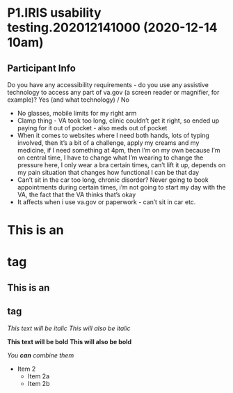 # P1.IRIS usability testing.202012141000  (2020-12-14 10am)

## Participant Info


Do you have any accessibility requirements - do you use any assistive technology to access any part of va.gov (a screen reader or magnifier, for example)?  Yes (and what technology) / No

* No glasses, mobile limits for my right arm
* Clamp thing - VA took too long, clinic couldn’t get it right, so ended up paying for it out of pocket - also meds out of pocket
* When it comes to websites where I need both hands, lots of typing involved, then it’s a bit of a challenge, apply my creams and my medicine, if I need something at 4pm, then I’m on my own because I’m on central time, I have to change what I’m wearing to change the pressure here, I only wear a bra certain times, can’t lift it up, depends on my pain situation that changes how functional I can be that day
* Can’t sit in the car too long, chronic disorder? Never going to book appointments during certain times, i’m not going to start my day with the VA, the fact that the VA thinks that’s okay
* It affects when i use va.gov or paperwork - can’t sit in car etc.


# This is an <h1> tag
## This is an <h2> tag

*This text will be italic*
_This will also be italic_

**This text will be bold**
__This will also be bold__

_You **can** combine them_  

* Item 2
  * Item 2a
  * Item 2b
